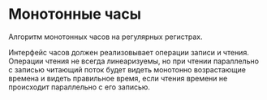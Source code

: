 # Монотонные часы

Алгоритм монотонных часов на регулярных регистрах.

Интерфейс часов должен реализовывает операции записи и чтения. Операции чтения не всегда линеаризуемы, но при чтении параллельно с записью читающий поток будет видеть монотонно возрастающие времена и видеть правильное время, если чтения времени не происходит параллельно с его записью.
